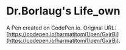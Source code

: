 # Dr.Borlaug's Life_own

A Pen created on CodePen.io. Original URL: [https://codepen.io/harmatitomi1/pen/GxjrBj](https://codepen.io/harmatitomi1/pen/GxjrBj).


